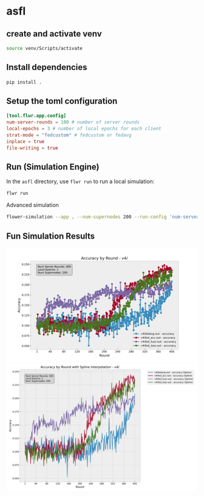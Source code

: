 # asfl


## create and activate venv

```bash
source venv/Scripts/activate
```

## Install dependencies

```bash
pip install .
```

## Setup the toml configuration

```toml
[tool.flwr.app.config]
num-server-rounds = 100 # number of server rounds
local-epochs = 3 # number of local epochs for each client
strat-mode = "fedcustom" # fedcustom or fedavg
inplace = true
file-writing = true
```



## Run (Simulation Engine)

In the `asfl` directory, use `flwr run` to run a local simulation:

```bash
flwr run
```

Advanced simulation

```bash
flower-simulation --app . --num-supernodes 200 --run-config 'num-server-rounds=400 strat-mode="fed_fuzz"'
```

## Fun Simulation Results

![screenshot](.github/Figure_1.svg)
![screenshot](.github/Figure_2.svg)

